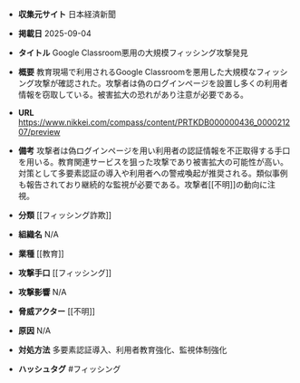 - **収集元サイト**
日本経済新聞

- **掲載日**
2025-09-04

- **タイトル**
Google Classroom悪用の大規模フィッシング攻撃発見

- **概要**
教育現場で利用されるGoogle Classroomを悪用した大規模なフィッシング攻撃が確認された。攻撃者は偽のログインページを設置し多くの利用者情報を窃取している。被害拡大の恐れがあり注意が必要である。

- **URL**
https://www.nikkei.com/compass/content/PRTKDB000000436_000021207/preview

- **備考**
攻撃者は偽ログインページを用い利用者の認証情報を不正取得する手口を用いる。教育関連サービスを狙った攻撃であり被害拡大の可能性が高い。対策として多要素認証の導入や利用者への警戒喚起が推奨される。類似事例も報告されており継続的な監視が必要である。攻撃者[[不明]]の動向に注視。

- **分類**
[[フィッシング詐欺]]

- **組織名**
N/A

- **業種**
[[教育]]

- **攻撃手口**
[[フィッシング]]

- **攻撃影響**
N/A

- **脅威アクター**
[[不明]]

- **原因**
N/A

- **対処方法**
多要素認証導入、利用者教育強化、監視体制強化

- **ハッシュタグ**
#フィッシング
